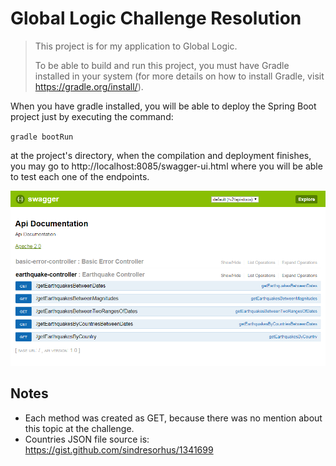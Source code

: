 # Global Logic Challenge Resolution

> This project is for my application to Global Logic. 
>
> To be able to build and run this project, you must have Gradle installed in your system (for more details on how to install Gradle, visit  https://gradle.org/install/).

When you have gradle installed, you will be able to deploy the Spring Boot project just by executing the command:

`gradle bootRun`

at the project's directory, when the compilation and deployment finishes, you may go to  http://localhost:8085/swagger-ui.html where you will be able to test each one of the endpoints.

![Swagger Screenshot](SwaggerScreenshot.png)

## Notes

- Each method was created as GET, because there was no mention about this topic at the challenge.
- Countries JSON file source is: https://gist.github.com/sindresorhus/1341699
